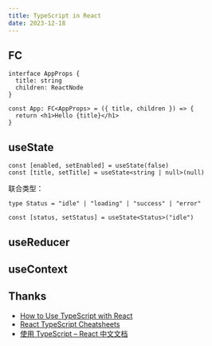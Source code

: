 ```yaml
---
title: TypeScript in React
date: 2023-12-18
---
```


## FC

```tsx
interface AppProps {
  title: string
  children: ReactNode
}

const App: FC<AppProps> = ({ title, children }) => {
  return <h1>Hello {title}</h1>
}
```


## useState

```tsx
const [enabled, setEnabled] = useState(false)
const [title, setTitle] = useState<string | null>(null)
```

联合类型：

```tsx
type Status = "idle" | "loading" | "success" | "error"

const [status, setStatus] = useState<Status>("idle")
```


## useReducer



## useContext





## Thanks

- [How to Use TypeScript with React](https://www.freecodecamp.org/news/use-typescript-with-react/)
- [React TypeScript Cheatsheets](https://react-typescript-cheatsheet.netlify.app/)
- [使用 TypeScript – React 中文文档](https://zh-hans.react.dev/learn/typescript)